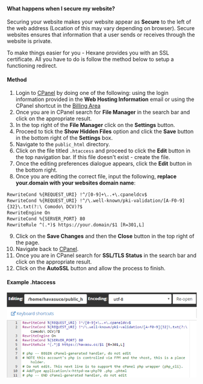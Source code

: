 #### What happens when I secure my website?
Securing your website makes your website appear as **Secure** to the left of the web address (Location of this may vary depending on browser). Secure websites ensures that information that a user sends or receives through the website is private.

To make things easier for you - Hexane provides you with an SSL certificate. All you have to do is follow the method below to setup a functioning redirect.

#### Method
1. Login to [CPanel](https://cpanel.hexanenetworks.com) by doing one of the following: using the login information provided in the **Web Hosting Information** email or using the CPanel shortcut in the [Billing Area](https://billing.hexanenetworks.com/)
2. Once you are in CPanel search for **File Manager** in the search bar and click on the appropriate result.
3. In the top right of the **File Manager** click on the **Settings** button. 
4. Proceed to tick the **Show Hidden Files** option and click the **Save** button in the bottom right of the **Settings** box.
5. Navigate to the ``public_html`` directory.
6. Click on the file titled ``.htaccess`` and proceed to click the **Edit** button in the top navigation bar. If this file doesn't exist - create the file.
7. Once the editing preferences dialogue appears, click the **Edit** button in the bottom right.
8. Once you are editing the correct file, input the following, **replace your.domain with your websites domain name**:
```
RewriteCond %{REQUEST_URI} !^/[0-9]+\..+\.cpaneldcv$
RewriteCond %{REQUEST_URI} !^/\.well-known/pki-validation/[A-F0-9]{32}\.txt(?:\ Comodo\ DCV)?$
RewriteEngine On
RewriteCond %{SERVER_PORT} 80
RewriteRule ^(.*)$ https://your.domain/$1 [R=301,L]
```
9. Click on the **Save Changes** and then the **Close** button in the top right of the page.
10. Navigate back to [CPanel](https://cpanel.hexanenetworks.com).
11. Once you are in CPanel search for **SSL/TLS Status** in the search bar and click on the appropriate result.
12. Click on the **AutoSSL** button and allow the process to finish.

#### Example .htaccess
![](https://raw.githubusercontent.com/HexaneNetworks/help-assets/master/assets/png/example-htaccess.png)
